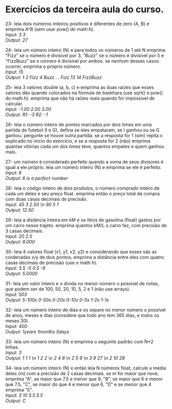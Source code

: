 # Exercícios da terceira aula do curso.

23- leia dois números inteiros positivos e diferentes de zero (A, B) e emprima A^B (sem usar pow() do math.h).  
*Input: 3 3*  
*Output: 27*  
  
24- leia um número inteiro (N) e para todos os números de 1 até N emprima "Fizz" se o número é divisível por 3, "Buzz" se o número é divisível por 5 e "FizzBuzz" se o número é divisível por ambos. se nenhum desses casos ocorrer, emprima o próprio número.  
*Input: 15*  
*Output: 1 2 Fizz 4 Buzz ... Fizz 13 14 FizzBuzz*  
  
25- leia 3 valores double (a, b, c) e emprima as duas raízes que esses valores dão quando colocados na fórmula de baskhara (use sqrt() e pow() do math.h). emprima que não há raízes reais quando for impossível de calcular.  
*Input: -1.00 2.00 3.00*  
*Output: R1: -3 R2: -1*  
  
26- leia o número inteiro de pontos marcados por dois times em uma partida de futebol (I e G), defina se eles empataram, se I ganhou ou se G ganhou. pergunte se houve outra partida. se a resposta for 1 (sim) repita o explicado no início do exercício, e se a resposta for 2 (não) emprima quantas vitórias cada um dos times teve, quantos empates e quem ganhou mais.  
  
27- um número é considerado perfeito quando a soma de seus divisores é igual a ele próprio. leia um número inteiro (N) e emprima se ele é perfeito.  
*Input: 6*  
*Output: 6 is a perfect number*  
  
28- leia o código inteiro de dois produtos, o número comprado inteiro de cada um deles e seu preço float. emprima então o preço total da compra com duas casas decimais de precisão.  
*Input: 45 3 2.50 \n 90 5 1*  
*Output: 12.50*  
  
29- leia a distância inteira em kM e os litros de gasolina (float) gastos por um carro nesse trajeto. emprima quantos kM/L o carro faz, com precisão de 3 casas decimais.  
*Input: 20 2.5*  
*Output: 8.000*  
  
30- leia 4 valores float (x1, y1, x2, y2) e considerando que esses são as cordenadas x/y de dois pontos, emprima a distância entre eles com quatro casas decimais de precisão (use o math.h).  
*Input: 3.5 -5 0.5 -9*  
*Output: 5.0000*  
  
31- leia um valor inteiro e o divida no menor número o possível de notas, que podem ser de 100, 50, 20, 10, 5, 2 e 1 (não use arrays).  
*Input: 503*  
*Output: 5-100s 0-50s 0-20s 0-10s 0-5s 1-2s 1-1s*  
  
32- leia um número inteiro de dias e os separe no menor número o possível de anos, meses e dias (considere que todo ano tem 365 dias, e todos os meses 30).  
*Input: 400*  
*Output: 1years 1months 5days*  
  
33- leia um número inteiro (N) e emprima o seguinte padrão com N*2 linhas.  
*Input: 3*  
*Output: 1 1 1 \n 1 2 2 \n 2 4 8 \n 2 5 9 \n 3 9 27 \n 2 10 28*  
  
34- leia um número inteiro (N) e então leia N números float, calcule a média deles (m) com a precisão de 2 casas decimais. se m for maior que nove, emprima "A", se maior que 7.5 e menor que 9, "B", se maior que 6 e menor que 7.5, "C", se maior do que 4 e menor que 6, "D" e se menor que 4 emprima "E".  
*Input: 3 10 5.5 5.5*  
*Output: C*  
